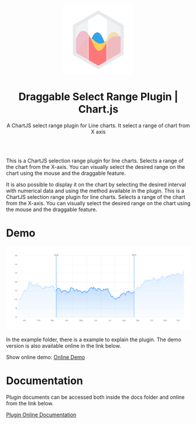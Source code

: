<p align="center">
    <img src="./docs/docs/.vuepress/public/logo.png" alt="Draggable Select Range Plugin | Chart.js" title="Draggable Select Range Plugin | Chart.js" />
</p>

<h1 align="center">Draggable Select Range Plugin | Chart.js</h1>

<p align="center" width="200px">
A ChartJS select range plugin for Line charts. It select a range of chart from X axis
</p>

<br/>
<br/>

This is a ChartJS selection range plugin for line charts. Selects a range of the chart from the X-axis. You can visually select the desired range on the chart using the mouse and the draggable feature.

It is also possible to display it on the chart by selecting the desired interval with numerical data and using the method available in the plugin. This is a ChartJS selection range plugin for line charts. Selects a range of the chart from the X-axis. You can visually select the desired range on the chart using the mouse and the draggable feature.

# Demo

[![Draggable Select Range Chart.js Plugin Demo](./docs/docs/.vuepress/public/images/demo.png)](https://github.com/mohamadhpp)


In the example folder, there is a example to explain the plugin. The demo version is also available online in the link below.

Show online demo: [Online Demo](https://github.com/mohamadhpp?target=_blank)

# Documentation

Plugin documents can be accessed both inside the docs folder and online from the link below.

<a href="https://github.com/mohamadhpp" target="_blank">
    Plugin Online Documentation
</a>